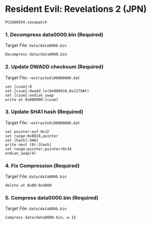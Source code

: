 #  Resident Evil: Revelations 2 (JPN)

`PCSG00594.savepatch`

### 1. Decompress data0000.bin (Required)

Target File: `data/data0000.bin`

```
Decompress data/data0000.bin
```

### 2. Update DWADD checksum (Required)

Target File: `~extracted\00000000.dat`

```
set [csum]:0
set [csum]:dwadd_le(0x000010,0x1279AF)
set [csum]:endian_swap
write at 0x000008:[csum]
```

### 3. Update SHA1 hash (Required)

Target File: `~extracted\00000000.dat`

```
set pointer:eof-0x1F
set range:0x0010,pointer
set [hash]:SHA1
write next (0):[hash]
set range:pointer,pointer+0x14
endian_swap(4)
```

### 4. Fix Compression (Required)

Target File: `data/data0000.bin`

```
delete at 0x00:0x4000
```

### 5. Compress data0000.bin (Required)

Target File: `data/data0000.bin`

```
Compress data/data0000.bin,-w 15
```

